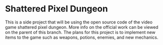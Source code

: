 # Shattered Pixel Dungeon

This is a side project that will be using the open source code of the video game shattered pixel dungeon. More info on the official work can be viewed on the parent of this branch.
The plans for this project is to implement new items to the game such as weapons, potions, enemies, and new mechanics.

